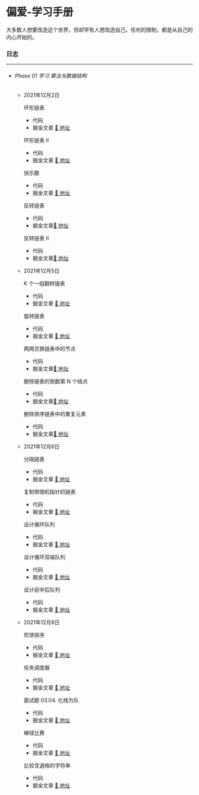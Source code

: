 # 偏爱-学习手册
大多数人想要改造这个世界，但却罕有人想改造自己。任何的限制，都是从自己的内心开始的。

### 日志 

------

- ###### Phase 01 学习 算法与数据结构

  - 2021年12月2日 

    环形链表

    - 代码 
    - 掘金文章 [🔗 地址](https://juejin.cn/post/7038156854219767844)

    环形链表 II

    - 代码 
    - 掘金文章 [🔗 地址](https://juejin.cn/post/7037027476756758564)

    快乐数

    - 代码 
    - 掘金文章 [🔗 地址](https://juejin.cn/post/7038172035209510919/)

    反转链表

    - 代码 
    - 掘金文章[🔗 地址](https://juejin.cn/post/7038223054245691406/)

    反转链表 II

    - 代码 
    - 掘金文章[🔗 地址](https://juejin.cn/post/7038226169426100238/)

  - 2021年12月5日 

    K 个一组翻转链表

    - 代码
    - 掘金文章 [🔗 地址](https://juejin.cn/post/7038227074393309214/)

    旋转链表

    - 代码 
    - 掘金文章 [🔗 地址](https://juejin.cn/post/7038232024322146334/)

    两两交换链表中的节点

    - 代码 
    - 掘金文章[🔗 地址](https://juejin.cn/post/7038235130871152670/)

    删除链表的倒数第 N 个结点

    - 代码 
    - 掘金文章[🔗 地址](https://juejin.cn/post/7038236272569106462/)

    删除排序链表中的重复元素

    - 代码 
    - 掘金文章[🔗 地址](https://juejin.cn/post/7038237954191392798/)

  - 2021年12月6日 

    分隔链表
  
    - 代码
    - 掘金文章 [🔗 地址](https://juejin.cn/post/7038595669753331742/)
  
    复制带随机指针的链表
  
    - 代码 
    - 掘金文章 [🔗 地址](https://juejin.cn/post/7038597920051953695/)
  
    设计循环队列
  
    - 代码 
    - 掘金文章 [🔗 地址](https://juejin.cn/post/7038600129401585672)
  
    设计循环双端队列
  
    - 代码 
    - 掘金文章 [🔗 地址](https://juejin.cn/post/7038602819837886471/)
  
    设计前中后队列
  
    - 代码 
    - 掘金文章 [🔗 地址](https://juejin.cn/post/7038604655563112484/)
  
  - 2021年12月8日 
  
    煎饼排序
  
    - 代码
    - 掘金文章 [🔗 地址](https://juejin.cn/post/7039259644920856606/)
  
    任务调度器
  
    - 代码 
    - 掘金文章 [🔗 地址](https://juejin.cn/post/7039261318871777288/)
  
    面试题 03.04. 化栈为队
  
    - 代码 
    - 掘金文章 [🔗 地址](https://juejin.cn/post/7039263317117911048)
  
    棒球比赛
  
    - 代码 
    - 掘金文章 [🔗 地址](https://juejin.cn/post/7039265673733750814/)
  
    比较含退格的字符串
  
    - 代码 
    - 掘金文章 [🔗 地址](https://juejin.cn/post/7039267381662711822/)
  
    
  
  
